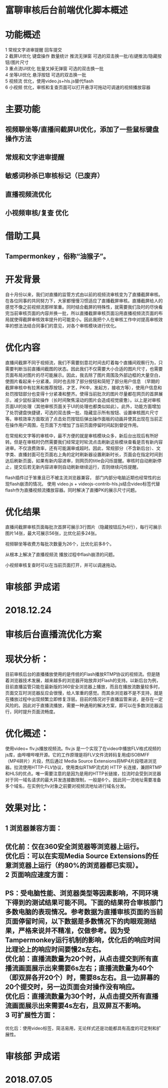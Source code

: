 # 富聊审核后台前端优化脚本概述

功能概述 
=======
1 常规文字进审提醒 回车提交   
2 截屏UI优化 键盘操作 数量统计 推流无弹窗 可选的双击换一批/右键推流/隐藏按钮/图片尺寸   
3 重点流UI优化 批量叉掉无弹窗 可选的双击换一批  
4 坐等UI优化 悬浮按钮 可选的双击换一批   
5 视频流 优化，使用video.js+hls.js替代flash  
6 小视频 优化，审核和复查页面可以打开悬浮可拖动可调速的视频播放容器 

主要功能
========

视频聊坐等/直播间截屏UI优化，添加了一些鼠标键盘操作方法
------

常规和文字进审提醒
------

敏感词秒杀已审核标记（已废弃）
------

直播视频流优化
------

小视频审核/复查 优化
------
借助工具
=========
Tampermonkey ，俗称“油猴子”。
--------
开发背景
=======
   自十月份以来，我们对直播的监管方式由以前的视频流审核变为了直播截屏审核。在各位同事的共同努力下，大家都慢慢习惯适应了直播截屏审核。直播截屏给人的感觉不像之前视频流那样笨重。同时结合截屏的特殊性，就需要我们及时的尽快看完当前审核页面的内容并换一批，所以直播截屏审核页面沿用直播视频流页面的布局就使得截屏审核效率提升的可能变小。因此我把个人在审核工作中对提高审核效率的想法法结合同事们的意见，对各个审核模块进行优化。

优化内容
========

   直播间截屏不同于视频流，我们不需要刻意花时间去盯着每个直播间观察行为，只需要判断当前直播间截图的状态。因此我们不仅需要大小合适的图片尺寸，也需要页面布局对图片的尽可能展示。因此，我去除了图片周围及外部边框的大量空白，使图片看起来十分紧凑。同时也去除了部分按钮和简短了部分用户信息 （早期的截屏审核中有拉黑和推荐按钮，才艺，PK中，发起方，接收方等），使用户信息和处罚按钮部分也变得十分紧凑和整齐。使得当前批次的图片尽量都在网页的首屏展示，减少鼠标滚轮操作（长时间聚焦滚动的图片会造成视觉疲惫）。以上是对审核页面UI的处理（其他审核页面关于UI的处理也都类似如此）。此外，功能方面增加了处罚键盘快捷键，可选的双击换一批、隐藏显示所有按钮、设置审核图片尺寸等。审核效率方面取消了点击处罚按钮后弹出操作面板的动画并使其出现在当前正在操作用户周围，在页面下方增加了当前页面停留时间起到督促作用。

   在常规和文字等的审核中，最不方便的就是审核模块众多，新后台出现后有所好转。但是在审核时仍然需要我们经常定时轮流点击刷新这些模块查看是否有新内容进审。不仅浪费效率，还有可能漏审或超时。因此，常规部分（不含新后台）、文字类、直播封面可在页面右上角的定时刷新器设置刷新时长，页面会在指定时间到达后刷新页面，如果有新内容进审，则网页的title会闪烁提醒。审核时自动刷新停止，提交后若无新内容进审则自动刷新继续运行，否则继续闪烁提醒。

   flash插件过于笨重且已不被主流浏览器兼容， 部门内部分电脑近期也经常性的出现flash崩溃的情况。 使用 video.js + videojs-contrib-hls.js结合video标签代替flash作为直播视频流播放容器。同时解决了直播PK的展示尺寸问题。

优化结果
========
直播间截屏审核页面每批次首屏可展示3行图片（隐藏按钮后为4行），每行可展示图片14张，最大可展示56张，比优化前多24张。

视频聊坐等收费方每批次数量为26个，比优化前多8个。  

从根本上解决了直播视频流 播放过程中flash崩溃的问题。  

小视频审核复查时可以在当前页面打开，并可以调速拖动。  

审核部 尹成诺
========
2018.12.24
========

# 审核后台直播流优化方案

现状分析： 
=======
   目前审核后台的直播播放使用的是传统的Flash播放RTMP协议的视频流。但是随着浏览器技术发展，越来越多的浏览器开始放弃对Flash的支持。以新后台为例，目前直播监管只能在最新版的360安全浏览器上播放，而且在播放流数量较多时，页面交互时浏览器反应会很慢，给人笨重的感觉。而其余浏览器不是不支持，就是在播放过程中出现频繁立即修复浮层。目前的情况对于直播监管来说，是存在一定风险的。因此对于直播流播放，需要一种通用的解决方案，即可以在多数浏览器运行，同时提升页面流畅度。 

优化概述：
=======
   使用video+ flv.js播放视频流。flv.js 是一个实现了在video中播放FLV格式视频的js库，由哔哩哔哩开源。它的工作原理是将FLV文件流转码复用成ISOBMFF（MP4碎片）片段，然后通过 Media Source Extensions将MP4片段喂进浏览器。拉流使用HTTP-FLV协议，使用类似RTMP流式的 HTTP 长连接，兼顾RTMP和HLS的优点。唯一需要注意的是因为是用的HTTP长链接，拉流时会受到浏览器对于同一域名请求的最大并发连接数限制，一般是6个。因此同一流地址需要准备多个域名，在实例化flv对象之前要对视频流地址进行域名分发。

效果对比：
========
1 浏览器兼容方面：
------
   优化前：仅在360安全浏览器等浏览器上运行。  
   优化后：可以在实现Media Source Extensions的任意浏览器上运行（约80%的浏览器都已实现）。  
2 页面响应速度方面：
------
   PS：受电脑性能、浏览器类型等因素影响，不同环境下得到的测试结果可能不同。下面的结果符合审核部门多数电脑的表现情况。参考数据为直播审核页面的当前页面停留时间，以下数据是多数情况下的肉眼观测结果，严格来说并不精准，仅做参考。因为受Tampermonkey运行机制的影响，优化后的响应时间比理论上的响应时间要慢2s左右。  
   优化前：直播流数量为20个时，从点击提交到所有直播流画面展示出来需要6s左右；直播流数量为40个（即双屏各开20个）时，需要8s左右。且一边屏幕的20个提交时，另一边页面会对操作没有响应。  
   优化后：直播流数量为30个时，从点击提交所有直播流画面展示出来需要4s左右，且双屏互不影响。  
3 可扩展性方面：
------
   优化后：使用video标签，简洁易用，无论样式还是功能都具有高度的可定制和扩展性。  


审核部 尹成诺
========
2018.07.05
========
